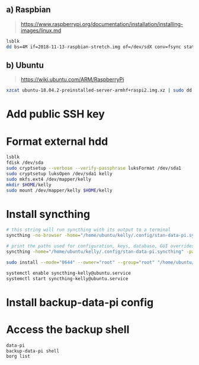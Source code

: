 ## a) Raspbian

> https://www.raspberrypi.org/documentation/installation/installing-images/linux.md

```sh
lsblk
dd bs=4M if=2018-11-13-raspbian-stretch.img of=/dev/sdX conv=fsync status=progress
```

## b) Ubuntu

> https://wiki.ubuntu.com/ARM/RaspberryPi

```sh
xzcat ubuntu-18.04.2-preinstalled-server-armhf+raspi2.img.xz | sudo dd of=/dev/sdc bs=32M conv=fsync status=progress
```


# Add public SSH key


# Format external hdd

```sh
lsblk
fdisk /dev/sda
sudo cryptsetup --verbose --verify-passphrase luksFormat /dev/sda1
sudo cryptsetup luksOpen /dev/sda1 kelly
sudo mkfs.ext4 /dev/mapper/kelly
mkdir $HOME/kelly
sudo mount /dev/mapper/kelly $HOME/kelly
```


# Install syncthing

```sh
# this string will run syncthing with its output to a terminal
syncthing -no-browser -home="/home/ubuntu/kelly/.config/stan-data-pi.syncthing"

# print the paths used for configuration, keys, database, GUI overrides, default sync folder and the log file.
syncthing -home="/home/ubuntu/kelly/.config/stan-data-pi.syncthing" -paths

sudo install --mode="0644" --owner="root" --group="root" "/home/ubuntu/kelly/.config/syncthing-kelly@.service" -D "/lib/systemd/system"

systemctl enable syncthing-kelly@ubuntu.service
systemctl start syncthing-kelly@ubuntu.service
```


# Install backup-data-pi config


# Access the backup shell

```sh
data-pi
backup-data-pi shell
borg list
```
